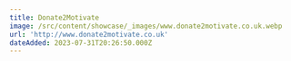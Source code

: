 ```yaml
---
title: Donate2Motivate
image: /src/content/showcase/_images/www.donate2motivate.co.uk.webp
url: 'http://www.donate2motivate.co.uk'
dateAdded: 2023-07-31T20:26:50.000Z
---
```


